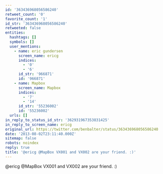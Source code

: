 ```yaml
---
id: '363436968056586240'
retweet_count: '0'
favorite_count: '1'
id_str: '363436968056586240'
retweeted: false
entities:
  hashtags: []
  symbols: []
  user_mentions:
    - name: eric gundersen
      screen_name: ericg
      indices:
        - '0'
        - '6'
      id_str: '966871'
      id: '966871'
    - name: Mapbox
      screen_name: Mapbox
      indices:
        - '7'
        - '14'
      id_str: '55236002'
      id: '55236002'
  urls: []
in_reply_to_status_id_str: '362931967353831425'
in_reply_to_screen_name: ericg
original_url: https://twitter.com/benbalter/status/363436968056586240
date: '2013-08-02T23:11:40.000Z'
sitemap: false
robots: noindex
reply: true
title: '@ericg @MapBox VX001 and VX002 are your friend. :)'
---
```


@ericg @MapBox VX001 and VX002 are your friend. :)